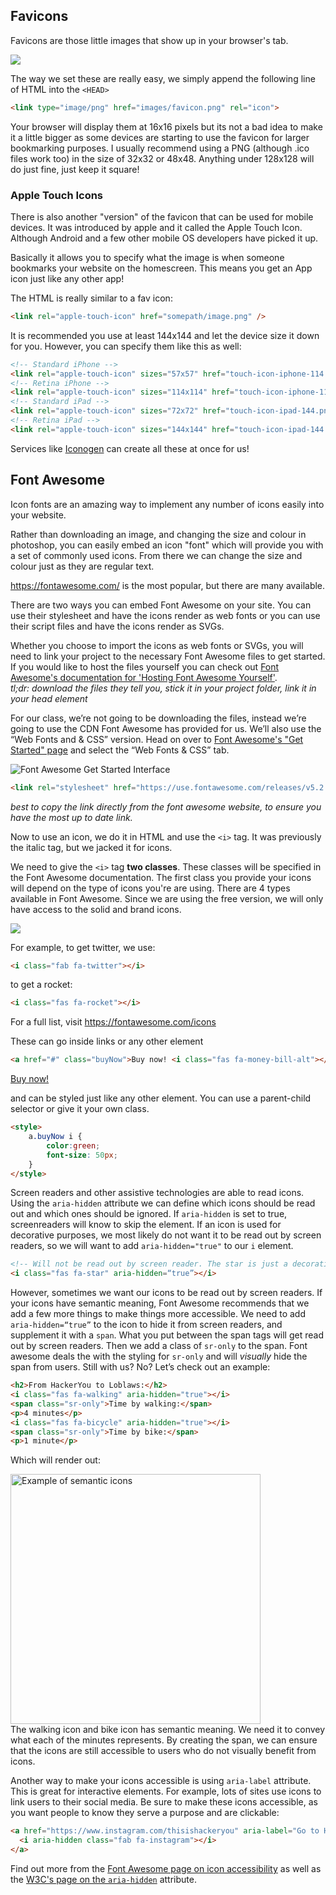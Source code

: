 ## Favicons

Favicons are those little images that show up in your browser's tab.

![](http://wes.io/Kq89/content)

The way we set these are really easy, we simply append the following line of HTML into the `<HEAD>`

```html
<link type="image/png" href="images/favicon.png" rel="icon">
```

Your browser will display them at 16x16 pixels but its not a bad idea to make it a little bigger as some devices are starting to use the favicon for larger bookmarking purposes. I usually recommend using a PNG (although .ico files work too) in the size of 32x32 or 48x48. Anything under 128x128 will do just fine, just keep it square!

### Apple Touch Icons
There is also another "version" of the favicon that can be used for mobile devices. It was introduced by apple and it called the Apple Touch Icon. Although Android and a few other mobile OS developers have picked it up.

Basically it allows you to specify what the image is when someone bookmarks your website on the homescreen. This means you get an App icon just like any other app!

The HTML is really similar to a fav icon:

```html
<link rel="apple-touch-icon" href="somepath/image.png" />
```

It is recommended you use at least 144x144 and let the device size it down for you. However, you can specify them like this as well:

```html
<!-- Standard iPhone -->
<link rel="apple-touch-icon" sizes="57x57" href="touch-icon-iphone-114.png" />
<!-- Retina iPhone -->
<link rel="apple-touch-icon" sizes="114x114" href="touch-icon-iphone-114.png" />
<!-- Standard iPad -->
<link rel="apple-touch-icon" sizes="72x72" href="touch-icon-ipad-144.png" />
<!-- Retina iPad -->
<link rel="apple-touch-icon" sizes="144x144" href="touch-icon-ipad-144.png" />
```

<style>span.white {border-bottom:1px solid black; color:white; } span.white:hover {color:black;}}</style>

Services like <a href="http://iconogen.com/" target="_blank">Iconogen</a> can create all these at once for us!

## Font Awesome

<!-- we are still using font awesome 4 to render the examples of the icons, however, the code snippets that we show students will references font awesome 5 -->
<link rel="stylesheet" href="https://maxcdn.bootstrapcdn.com/font-awesome/4.7.0/css/font-awesome.min.css">

Icon fonts are an amazing way to implement any number of icons easily into your website. 

Rather than downloading an image, and changing the size and colour in photoshop, you can easily embed an icon "font" which will provide you with a set of commonly used icons. From there we can change the size and colour just as they are regular text.

<a href="https://fontawesome.com/" target="_blank">https://fontawesome.com/</a> is the most popular, but there are many available. 

There are two ways you can embed Font Awesome on your site. You can use their stylesheet and have the icons render as web fonts or you can use their script files and have the icons render as SVGs. 

Whether you choose to import the icons as web fonts or SVGs, you will need to link your project to the necessary Font Awesome files to get started. If you would like to host the files yourself you can check out <a href="https://fontawesome.com/how-to-use/on-the-web/setup/hosting-font-awesome-yourself" target="_blank">Font Awesome's documentation for 'Hosting Font Awesome Yourself'</a>.  
*tl;dr: download the files they tell you, stick it in your project folder, link it in your head element*  

For our class, we’re not going to be downloading the files, instead we’re going to use the CDN Font Awesome has provided for us. We’ll also use the “Web Fonts and & CSS” version. Head on over to <a href="https://fontawesome.com/get-started" target="_blank">Font Awesome's "Get Started" page</a> and select the “Web Fonts & CSS” tab.

![Font Awesome Get Started Interface](https://hychalknotes.s3.amazonaws.com/font-awesome.png)

```html
<link rel="stylesheet" href="https://use.fontawesome.com/releases/v5.2.0/css/all.css" integrity="sha384-hWVjflwFxL6sNzntih27bfxkr27PmbbK/iSvJ+a4+0owXq79v+lsFkW54bOGbiDQ" crossorigin="anonymous">
```
*best to copy the link directly from the font awesome website, to ensure you have the most up to date link.*
	
Now to use an icon, we do it in HTML and use the `<i>` tag. It was previously the italic tag, but we jacked it for icons.  

We need to give the `<i>` tag **two classes**. These classes will be specified in the Font Awesome documentation. The first class you provide your icons will depend on the type of icons you're are using. There are 4 types available in Font Awesome. Since we are using the free version, we will only have access to the solid and brand icons.

![](https://hychalknotes.s3.amazonaws.com/font-awesome-doc.png)

For example, to get twitter, we use:

```html
<i class="fab fa-twitter"></i>
```

<i class="fa fa-twitter"></i>

to get a rocket:

```html
<i class="fas fa-rocket"></i>
```

<i class="fa fa-rocket"></i>

For a full list, visit <a href="https://fontawesome.com/icons" target="_blank">https://fontawesome.com/icons</a>

These can go inside links or any other element

```html
<a href="#" class="buyNow">Buy now! <i class="fas fa-money-bill-alt"></i></a>
```

<a href="#" class="buyNow">Buy now! <i class="fa fa-money"></i></a>

and can be styled just like any other element. You can use a parent-child selector or give it your own class. 

```html
<style>
	a.buyNow i {
		color:green;
		font-size: 50px;
	}
</style>
```

<style>
	a.buyNow i {
		color:green;
		font-size: 50px;
	}
</style>

<div class="accessibility">
Screen readers and other assistive technologies are able to read icons. Using the <code>aria-hidden</code> attribute we can define which icons should be read out and which ones should be ignored. If <code>aria-hidden</code> is set to true, screenreaders will know to skip the element. If an icon is used for decorative purposes, we most likely do not want it to be read out by screen readers, so we will want to add <code>aria-hidden="true"</code> to our <code>i</code> element.

```html
<!-- Will not be read out by screen reader. The star is just a decorative element -->
<i class="fas fa-star" aria-hidden=“true”></i>
```

However, sometimes we want our icons to be read out by screen readers. If your icons have semantic meaning, Font Awesome recommends that we add a few more things to make things more accessible. We need to add <code>aria-hidden=“true”</code> to the icon to hide it from screen readers, and supplement it with a <code>span</code>.  What you put between the span tags will get read out by screen readers. Then we add a class of <code>sr-only</code> to the span. Font awesome deals the with the styling for <code>sr-only</code> and will *visually* hide the span from users. Still with us? No? Let’s check out an example:

```html
<h2>From HackerYou to Loblaws:</h2>
<i class="fas fa-walking" aria-hidden="true"></i>
<span class="sr-only">Time by walking:</span>
<p>4 minutes</p>
<i class="fas fa-bicycle" aria-hidden="true"></i>
<span class="sr-only">Time by bike:</span>
<p>1 minute</p>
```
Which will render out:
<div>
<img src="https://hychalknotes.s3.amazonaws.com/example-font-awesome.png" alt="Example of semantic icons" width="400px">  
</div>
The walking icon and bike icon has semantic meaning. We need it to convey what each of the minutes represents. By creating the span, we can ensure that the icons are still accessible to users who do not visually benefit from icons.  

Another way to make your icons accessible is using <code>aria-label</code> attribute. This is great for interactive elements. For example, lots of sites use icons to link users to their social media. Be sure to make these icons accessible, as you want people to know they serve a purpose and are clickable:

```html
<a href="https://www.instagram.com/thisishackeryou" aria-label="Go to HackerYou's Instagram page">
  <i aria-hidden class="fab fa-instagram"></i>
</a>
```

Find out more from the <a href="http://fontawesome.io/accessibility/" target="_blank">Font Awesome page on icon accessibility</a> as well as the <a href="https://www.w3.org/WAI/PF/aria/states_and_properties#aria-hidden" target="_blank">W3C's page on the `aria-hidden`</a> attribute.
</div>